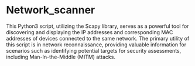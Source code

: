 # Network_scanner
This Python3 script, utilizing the Scapy library, serves as a powerful tool for discovering and displaying the IP addresses and corresponding MAC addresses of devices connected to the same network. The primary utility of this script is in network reconnaissance, providing valuable information for scenarios such as identifying potential targets for security assessments, including Man-In-the-Middle (MITM) attacks.
